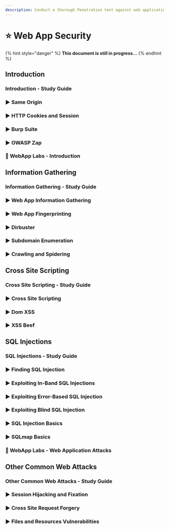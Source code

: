 ```yaml
---
description: Conduct a thorough Penetration test against web applications.
---
```


# ⭐ Web App Security

{% hint style="danger" %}
**This document is still in progress...** 
{% endhint %}

## Introduction

### Introduction - Study Guide

### ▶ Same Origin

### ▶ HTTP Cookies and Session

### ▶ Burp Suite

### ▶ OWASP Zap

### 🧪 WebApp Labs - Introduction

## Information Gathering

### Information Gathering - Study Guide

### ▶ Web App Information Gathering

### ▶ Web App Fingerprinting

### ▶ Dirbuster

### ▶ Subdomain Enumeration

### ▶ Crawling and Spidering

## Cross Site Scripting

### Cross Site Scripting - Study Guide

### ▶ Cross Site Scripting

### ▶ Dom XSS

### ▶ XSS Beef

## SQL Injections

### SQL Injections - Study Guide

### ▶ Finding SQL Injection

### ▶ Exploiting In-Band SQL Injections

### ▶ Exploiting Error-Based SQL Injection

### ▶ Exploiting Blind SQL Injection

### ▶ SQL Injection Basics

### ▶ SQLmap Basics

### 🧪 WebApp Labs - Web Application Attacks

## Other Common Web Attacks

### Other Common Web Attacks - Study Guide

### ▶ Session Hijacking and Fixation

### ▶ Cross Site Request Forgery

### ▶ Files and Resources Vulnerabilities

